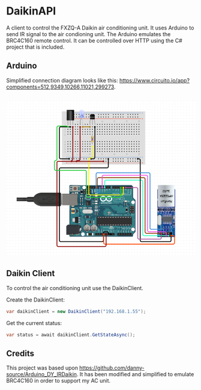 # DaikinAPI
A client to control the FXZQ-A Daikin air conditioning unit. It uses Arduino to send IR signal to the air condioning unit. The Arduino emulates the BRC4C160 remote control. It can be controlled over HTTP using the C# project that is included.

## Arduino
Simplified connection diagram looks like this: https://www.circuito.io/app?components=512,9349,10266,11021,299273.
## ![Connection diagram](doc/arduino.png "Connection Diagram")

## Daikin Client
To control the air conditioning unit use the DaikinClient. 

Create the DaikinClient:
```cs
var daikinClient = new DaikinClient("192.168.1.55");
```

Get the current status:
```cs
var status = await daikinClient.GetStateAsync();
```

## Credits
This project was based upon https://github.com/danny-source/Arduino_DY_IRDaikin. It has been modified and simplified to emulate BRC4C160 in order to support my AC unit.